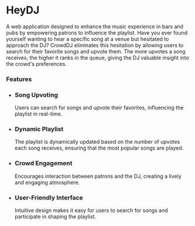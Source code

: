 # HeyDJ
A web application designed to enhance the music experience in bars and pubs by empowering patrons to influence the playlist. Have you ever found yourself wanting to hear a specific song at a venue but hesitated to approach the DJ? CrowdDJ eliminates this hesitation by allowing users to search for their favorite songs and upvote them. The more upvotes a song receives, the higher it ranks in the queue, giving the DJ valuable insight into the crowd's preferences.

### Features
- ### Song Upvoting
  Users can search for songs and upvote their favorites, influencing the playlist in real-time.
- ### Dynamic Playlist
  The playlist is dynamically updated based on the number of upvotes each song receives, ensuring that the most popular songs are played.
- ### Crowd Engagement
  Encourages interaction between patrons and the DJ, creating a lively and engaging atmosphere.
- ### User-Friendly Interface
  Intuitive design makes it easy for users to search for songs and participate in shaping the playlist.
